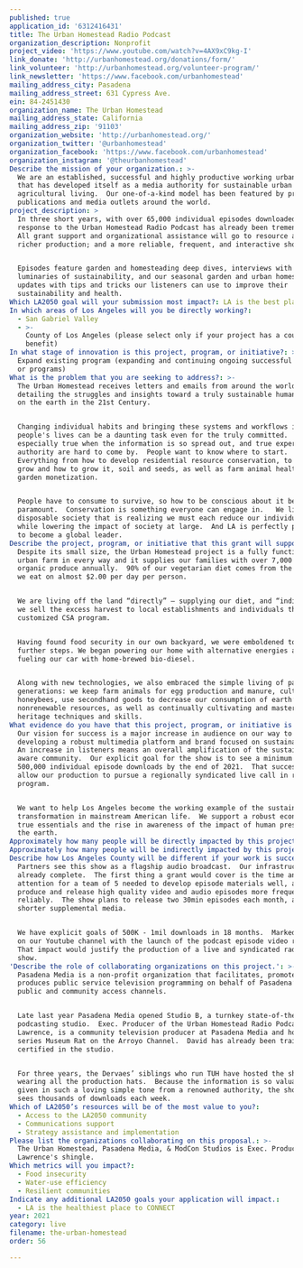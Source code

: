 ```yaml
---
published: true
application_id: '6312416431'
title: The Urban Homestead Radio Podcast
organization_description: Nonprofit
project_video: 'https://www.youtube.com/watch?v=4AX9xC9kg-I'
link_donate: 'http://urbanhomestead.org/donations/form/'
link_volunteer: 'http://urbanhomestead.org/volunteer-program/'
link_newsletter: 'https://www.facebook.com/urbanhomestead'
mailing_address_city: Pasadena
mailing_address_street: 631 Cypress Ave.
ein: 84-2451430
organization_name: The Urban Homestead
mailing_address_state: California
mailing_address_zip: '91103'
organization_website: 'http://urbanhomestead.org/'
organization_twitter: '@urbanhomestead'
organization_facebook: 'https://www.facebook.com/urbanhomestead'
organization_instagram: '@theurbanhomestead'
Describe the mission of your organization.: >-
  We are an established, successful and highly productive working urban farm
  that has developed itself as a media authority for sustainable urban
  agricultural living.  Our one-of-a-kind model has been featured by premiere
  publications and media outlets around the world.
project_description: >
  In three short years, with over 65,000 individual episodes downloaded, the
  response to the Urban Homestead Radio Podcast has already been tremendous. 
  All grant support and organizational assistance will go to resource a deeper,
  richer production; and a more reliable, frequent, and interactive show.


  Episodes feature garden and homesteading deep dives, interviews with
  luminaries of sustainability, and our seasonal garden and urban homesteading
  updates with tips and tricks our listeners can use to improve their
  sustainability and health.
Which LA2050 goal will your submission most impact?: LA is the best place to LIVE
In which areas of Los Angeles will you be directly working?:
  - San Gabriel Valley
  - >-
    County of Los Angeles (please select only if your project has a countywide
    benefit)
In what stage of innovation is this project, program, or initiative?: >-
  Expand existing program (expanding and continuing ongoing successful projects
  or programs)
What is the problem that you are seeking to address?: >-
  The Urban Homestead receives letters and emails from around the world
  detailing the struggles and insights toward a truly sustainable human presence
  on the earth in the 21st Century.  


  Changing individual habits and bringing these systems and workflows into
  people's lives can be a daunting task even for the truly committed.  This is
  especially true when the information is so spread out, and true expertise and
  authority are hard to come by.  People want to know where to start. 
  Everything from how to develop residential resource conservation, to what to
  grow and how to grow it, soil and seeds, as well as farm animal health, and
  garden monetization.


  People have to consume to survive, so how to be conscious about it becomes
  paramount.  Conservation is something everyone can engage in.   We live in a
  disposable society that is realizing we must each reduce our individual impact
  while lowering the impact of society at large.  And LA is perfectly positioned
  to become a global leader.
Describe the project, program, or initiative that this grant will support to address the problem identified.: >-
  Despite its small size, the Urban Homestead project is a fully functioning
  urban farm in every way and it supplies our families with over 7,000 pounds of
  organic produce annually.  90% of our vegetarian diet comes from the garden so
  we eat on almost $2.00 per day per person.


  We are living off the land “directly” — supplying our diet, and “indirectly” —
  we sell the excess harvest to local establishments and individuals through a
  customized CSA program.


  Having found food security in our own backyard, we were emboldened to take
  further steps. We began powering our home with alternative energies and
  fueling our car with home-brewed bio-diesel.


  Along with new technologies, we also embraced the simple living of past
  generations: we keep farm animals for egg production and manure, cultivate
  honeybees, use secondhand goods to decrease our consumption of earth’s
  nonrenewable resources, as well as continually cultivating and mastering vital
  heritage techniques and skills.
What evidence do you have that this project, program, or initiative is or will be successful, and how will you define and measure success?: >-
  Our vision for success is a major increase in audience on our way to
  developing a robust multimedia platform and brand focused on sustainability. 
  An increase in listeners means an overall amplification of the sustainably
  aware community.  Our explicit goal for the show is to see a minimum of
  500,000 individual episode downloads by the end of 2021.  That success would
  allow our production to pursue a regionally syndicated live call in radio
  program.  


  We want to help Los Angeles become the working example of the sustainable
  transformation in mainstream American life.  We support a robust economy of
  true essentials and the rise in awareness of the impact of human presence on
  the earth.
Approximately how many people will be directly impacted by this project, program, or initiative?: '5'
Approximately how many people will be indirectly impacted by this project, program, or initiative?: '500000'
Describe how Los Angeles County will be different if your work is successful.: >
  Partners see this show as a flagship audio broadcast.  Our infrastructure is
  already complete.  The first thing a grant would cover is the time and
  attention for a team of 5 needed to develop episode materials well, and
  produce and release high quality video and audio episodes more frequently and
  reliably.  The show plans to release two 30min episodes each month, along with
  shorter supplemental media. 


  We have explicit goals of 500K - 1mil downloads in 18 months.  Marked growth
  on our Youtube channel with the launch of the podcast episode video releases. 
  That impact would justify the production of a live and syndicated radio
  show.  
'Describe the role of collaborating organizations on this project.': >-
  Pasadena Media is a non-profit organization that facilitates, promotes and
  produces public service television programming on behalf of Pasadena’s four
  public and community access channels.


  Late last year Pasadena Media opened Studio B, a turnkey state-of-the-art
  podcasting studio.  Exec. Producer of the Urban Homestead Radio Podcast, David
  Lawrence, is a community television producer at Pasadena Media and host of tv
  series Museum Rat on the Arroyo Channel.  David has already been trained and
  certified in the studio.


  For three years, the Dervaes’ siblings who run TUH have hosted the show while
  wearing all the production hats.  Because the information is so valuable, and
  given in such a loving simple tone from a renowned authority, the show already
  sees thousands of downloads each week.
Which of LA2050’s resources will be of the most value to you?:
  - Access to the LA2050 community
  - Communications support
  - Strategy assistance and implementation
Please list the organizations collaborating on this proposal.: >-
  The Urban Homestead, Pasadena Media, & ModCon Studios is Exec. Producer David
  Lawrence's shingle.
Which metrics will you impact?:
  - Food insecurity
  - Water-use efficiency
  - Resilient communities
Indicate any additional LA2050 goals your application will impact.:
  - LA is the healthiest place to CONNECT
year: 2021
category: live
filename: the-urban-homestead
order: 56

---
```

